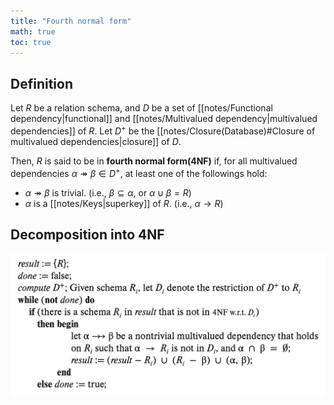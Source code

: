```yaml
---
title: "Fourth normal form"
math: true
toc: true
---
```


## Definition

Let $R$ be a relation schema, and $D$ be a set of [[notes/Functional dependency|functional]] and [[notes/Multivalued dependency|multivalued dependencies]] of $R$. Let $D^+$ be the [[notes/Closure(Database)#Closure of multivalued dependencies|closure]] of $D$.

Then, $R$ is said to be in **fourth normal form(4NF)** if, for all multivalued dependencies $\alpha \twoheadrightarrow \beta \in D^+$, at least one of the followings hold:
- $\alpha \twoheadrightarrow \beta$ is trivial. (i.e., $\beta \subseteq \alpha$, or $\alpha \cup \beta = R$)
- $\alpha$ is a [[notes/Keys|superkey]] of $R$. (i.e., $\alpha \to R$)

## Decomposition into 4NF

![4nf-decompose-algorithm](notes/images/4nf-decompose-algorithm.png)